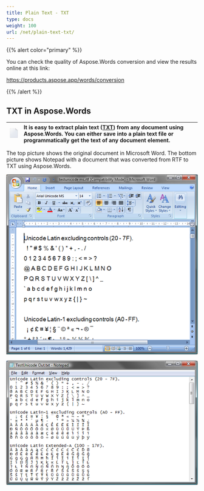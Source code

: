 ```yaml
---
title: Plain Text - TXT
type: docs
weight: 100
url: /net/plain-text-txt/
---
```


{{% alert color="primary" %}} 

You can check the quality of Aspose.Words conversion and view the results online at this link:

<https://products.aspose.app/words/conversion>

{{% /alert %}} 


## **TXT in Aspose.Words**

|![todo:image_alt_text](plain-text-txt_1.png)|It is easy to extract plain text ([TXT](https://docs.fileformat.com/word-processing/txt/)) from any document using Aspose.Words. You can either save into a plain text file or programmatically get the text of any document element.|
| :- | :- |
The top picture shows the original document in Microsoft Word. The bottom picture shows Notepad with a document that was converted from RTF to TXT using Aspose.Words.

![todo:image_alt_text](plain-text-txt_2.png)




![todo:image_alt_text](plain-text-txt_3.png)
